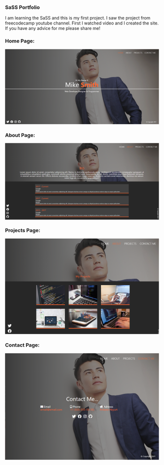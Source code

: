 ### SaSS Portfolio
I am learning the SaSS and this is my first project. I saw the project from freecodecamp youtube channel. First I watched  video and I created the site. If you have any advice for me please share me!

### Home Page:
![](https://github.com/codescaptain/scss-portfolio/blob/main/site-images/home.png?raw=true)

### About Page:
![](https://github.com/codescaptain/scss-portfolio/blob/main/site-images/about.png?raw=true)


### Projects Page:
![](https://github.com/codescaptain/scss-portfolio/blob/main/site-images/projects.png?raw=true)

### Contact Page:
![](https://github.com/codescaptain/scss-portfolio/blob/main/site-images/contact.png?raw=true)

